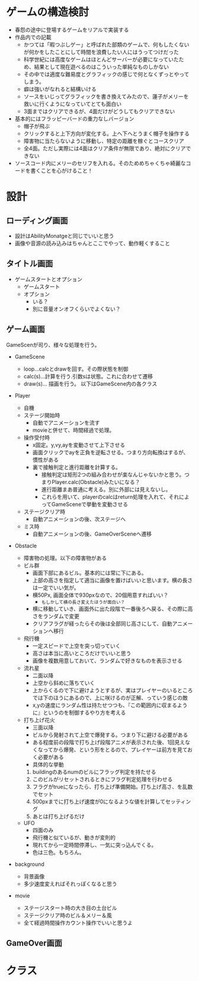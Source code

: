 # ゲームの構造検討
- 春怨の途中に登場するゲームをリアルで実装する
- 作品内での記載
  - かつては「暇つぶしゲー」と呼ばれた部類のゲームで、何もしたくないが何かをしたことにして時間を浪費したい人にはうってつけだった
  - 科学世紀には高度なゲームはほとんどサーバーが必要になっていたため、結果として現在遊べるのはこういった単純なものしかない
  - その中では適度な難易度とグラフィックの感じで何となくずっとやってしまう。
  - 癖は強いがなれると結構いける
  - ソースをいじってグラフィックを書き換えてみたので、蓮子がメリーを救いに行くようになっていてとても面白い
  - 3面まではクリアできるが、4面だけがどうしてもクリアできない
- 基本的にはフラッピーバードの重力なしバージョン
  - 帽子が飛ぶ
  - クリックすると上下方向が変化する。上へ下へとうまく帽子を操作する
  - 障害物に当たらないように移動し、特定の距離を稼ぐとコースクリア
  - 全4面。ただし実際には4面はクリア条件が無限であり、絶対にクリアできない
- ソースコード内にメリーのセリフを入れる。そのためめちゃくちゃ綺麗なコードを書くことを心がけること！


# 設計
## ローディング画面
- 設計はAbilityMonatgeと同じでいいと思う
- 画像や音源の読み込みはちゃんとここでやって、動作軽くすること
## タイトル画面
- ゲームスタートとオプション
  - ゲームスタート
  - オプション
    - いる？
    - 別に音量オンオフくらいでよくない？
## ゲーム画面
GameScenが司り、様々な処理を行う。  
- GameScene
  - loop...calcとdrawを回す。その際状態を制御
  - calc(s)...計算を行う.引数sは状態。これに合わせて遷移
  - draw(s)... 描画を行う。
以下はGameScene内の各クラス
- Player  
  - 自機
  - ステージ開始時
    - 自動でアニメーションを流す
    - movieと併せて、時間経過で処理。
  - 操作受付時
    - x固定。y,vy,ayを変動させて上下させる
    - 画面クリックでayを正負を逆転させる。つまり方向転換はするが、慣性がある
    - 裏で接触判定と進行距離を計算する。
      - 接触判定は矩形2つの組み合わせが楽なんじゃないかと思う。つまりPlayer.calc(Obstacle)みたいになる？
      - 進行距離まあ普通に考える。別に外部には見えないし。
      - これらを用いて、playerのcalcはreturn処理を入れて、それによってGameSceneで挙動を変動させる
  - ステージクリア時
    - 自動アニメーションの後、次ステージへ
  - ミス時
    - 自動アニメーションの後、GameOverSceneへ遷移

- Obstacle
  - 障害物の処理。以下の障害物がある
  - ビル群
    - 画面下部にあるビル。基本的には常に下にある。
    - 上部の高さを指定して適当に画像を置けばいいと思います。横の長さは一定でいい気が。
    - 横50Px, 画面全体で930pxなので、20個用意すればいい？
      - `もしかして横の長さ変えたほうが面白い？`
    - 横に移動していき、画面外に出た段階で一番後ろへ戻る、その際に高さをランダムで変更
    - クリアフラグが経ったらその後は全部同じ高さにして、自動アニメーションへ移行
  - 飛行機
    - 一定スピードで上空を突っ切っていく
    - 高さは本当に高いところだけでいいと思う
    - 画像を複数用意しておいて、ランダムで好きなものを表示させる
  - 流れ星
    - 二面以降
    - 上空から斜めに落ちていく
    - 上からくるので下に避けようとするが、実はプレイヤーのいるところでは下のほうにあるので、上に咲けるのが正解、っていう感じの敵
    - x,yの速度にランダム性は持たせつつも、『この範囲内に収まるように』というのを制御するやり方を考える
  - 打ち上げ花火
    - 三面以降
    - ビルから発射されて上空で爆発する。つまり下に避ける必要がある
    - ある程度前の段階で打ち上げ段階アニメが表示された後、1回見えなくなってから爆発、という形をとるので、プレイヤーは前方を見ておく必要がある
    - 具体的な挙動
     1. buildingのあるnumのビルにフラッグ判定を持たせる
     2. このビルがリセットされるときにフラグ判定処理を行わせる
     3. フラグがtrueになったら、打ち上げ準備開始。打ち上げ高さ、を乱数でセット
     4. 500pxまでに打ち上げ速度が0になるような値を計算してセッティング
     5. あとは打ち上げるだけ
  - UFO
    - 四面のみ
    - 飛行機と似ているが、動きが変則的
    - 現れてから一定時間停滞し、一気に突っ込んでくる。
    - 色は三色。もちろん。


- background
  - 背景画像
  - 多少速度変えればそれっぽくなると思う

- movie
  - ステージスタート時の大き目の土台ビル
  - ステージクリア時のビル＆メリー＆風
  - 全て経過時間操作カウント操作でいいと思うよ

## GameOver画面




# クラス